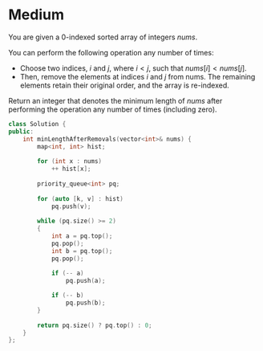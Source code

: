 # Medium

You are given a 0-indexed sorted array of integers $nums$.

You can perform the following operation any number of times:

- Choose two indices, $i$ and $j$, where $i < j$, such that $nums[i] < nums[j]$.
- Then, remove the elements at indices $i$ and $j$ from nums. The remaining elements retain their original order, and the array is re-indexed.

Return an integer that denotes the minimum length of $nums$ after performing the operation any number of times (including zero).

```cpp
class Solution {
public:
    int minLengthAfterRemovals(vector<int>& nums) {
        map<int, int> hist;
        
        for (int x : nums)
            ++ hist[x];
        
        priority_queue<int> pq;
        
        for (auto [k, v] : hist)
            pq.push(v);
        
        while (pq.size() >= 2)
        {
            int a = pq.top();
            pq.pop();
            int b = pq.top();
            pq.pop();
            
            if (-- a)
                pq.push(a);

            if (-- b)
                pq.push(b);
        }
        
        return pq.size() ? pq.top() : 0;
    }
};
```
